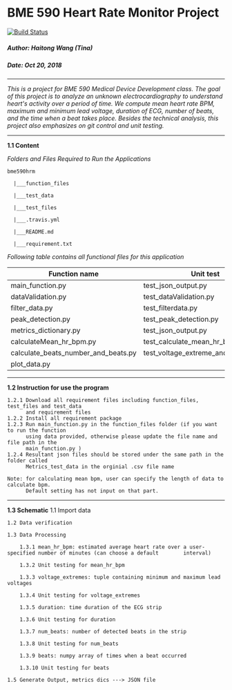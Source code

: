 # BME 590 Heart Rate Monitor Project 
 
[![Build Status](https://travis-ci.com/TinaHaitongWang/bme590hrm.svg?branch=master)](https://travis-ci.com/TinaHaitongWang/bme590hrm)

##### Author: Haitong Wang (Tina)
##### Date: Oct 20, 2018 

----

_This is a project for BME 590 Medical Device Development class. The goal of this 
project is to analyze an unknown electrocardiography to understand heart's activity 
over a period of time. We compute mean heart rate BPM, maximum and minimum
lead voltage, duration of ECG, number of beats, and the time when a beat takes place. 
Besides the technical analysis, this project also emphasizes on git control and unit
testing._

-----
**1.1 Content**

_Folders and Files Required to Run the Applications_

`bme590hrm` 
    
      |___function_files
 
      |___test_data
  
      |___test_files
      
      |___.travis.yml
      
      |___README.md
      
      |___requirement.txt
      
_Following table contains all functional files for this application_

 | Function name                       | Unit test                            |
 |-------------------------------------|--------------------------------------|
 | main_function.py                    | test_json_output.py                  |
 | dataValidation.py                   | test_dataValidation.py               |
 | filter_data.py                      | test_filterdata.py                   |
 | peak_detection.py                   | test_peak_detection.py               |
 | metrics_dictionary.py               | test_json_output.py                  |
 | calculateMean_hr_bpm.py             | test_calculate_mean_hr_bpm.py        |
 | calculate_beats_number_and_beats.py | test_voltage_extreme_and_duration.py |
 | plot_data.py                        |                                      |       
---
**1.2 Instruction for use the program**

    1.2.1 Download all requirement files including function_files, test_files and test_data
          and requirement files 
    1.2.2 Install all requirement package 
    1.2.3 Run main_function.py in the function_files folder (if you want to run the function
          using data provided, otherwise please update the file name and file path in the 
          main_function.py )
    1.2.4 Resultant json files should be stored under the same path in the folder called 
          Metrics_test_data in the orginial .csv file name 
          
    Note: for calculating mean bpm, user can specify the length of data to calculate bpm. 
          Default setting has not input on that part. 

---
**1.3 Schematic**
    1.1 Import data 
  
    1.2 Data verification 
  
    1.3 Data Processing 
        
        1.3.1 mean_hr_bpm: estimated average heart rate over a user-specified number of minutes (can choose a default        interval) 
          
        1.3.2 Unit testing for mean_hr_bpm
          
        1.3.3 voltage_extremes: tuple containing minimum and maximum lead voltages
          
        1.3.4 Unit testing for voltage_extremes 
          
        1.3.5 duration: time duration of the ECG strip
          
        1.3.6 Unit testing for duration
          
        1.3.7 num_beats: number of detected beats in the strip
          
        1.3.8 Unit testing for num_beats
          
        1.3.9 beats: numpy array of times when a beat occurred
          
        1.3.10 Unit testing for beats
      
    1.5 Generate Output, metrics dics ---> JSON file 
      
      
          

